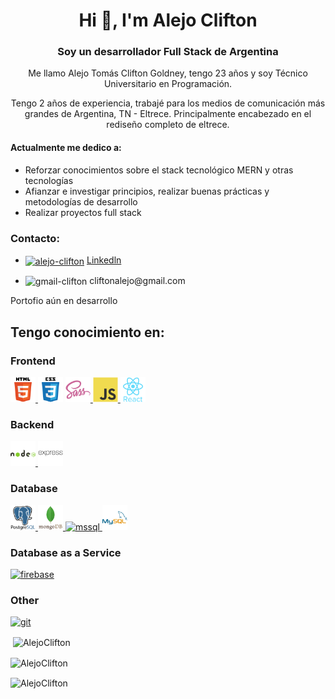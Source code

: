 <h1 align="center">Hi 👋, I'm Alejo Clifton</h1>
<h3 align="center">Soy un desarrollador Full Stack de Argentina</h3>

<p align="center">Me llamo Alejo Tomás Clifton Goldney, tengo 23 años y soy Técnico Universitario en Programación.</p>
<p align="center">Tengo 2 años de experiencia, trabajé para los medios de comunicación más grandes de Argentina, TN - Eltrece. Principalmente encabezado en el rediseño completo de eltrece.</p>

<h4 align="left">Actualmente me dedico a:</h4>

<ul>
        <li> Reforzar conocimientos sobre el stack tecnológico MERN y otras tecnologías</li>
        <li> Afianzar e investigar principios, realizar buenas prácticas y metodologías de desarrollo</li>
        <li> Realizar proyectos full stack </li>
</ul>

<h3 align="left">Contacto:</h3>
<ul>
        <li><p align="left">
<a href="https://linkedin.com/in/alejo-clifton" target="blank"><img align="center" src="https://raw.githubusercontent.com/rahuldkjain/github-profile-readme-generator/master/src/images/icons/Social/linked-in-alt.svg" alt="alejo-clifton" height="30" width="40" /></a> <a href="https://linkedin.com/in/alejo-clifton">Linkedln</a>
</p></li>
        <li>
                <p align="left">
                        <img align="center" src="https://www.vectorlogo.zone/logos/gmail/gmail-icon.svg" alt="gmail-clifton" height="30" width="40" />                                                   cliftonalejo@gmail.com
                </p>
        </li>
</ul>

<p align="left">Portofio aún en desarrollo</p>

<h2 align="left">Tengo conocimiento en:</h2>

<h3 align="left">Frontend</h3>
        <p align="left">
            <a href="https://www.w3.org/html/" target="_blank" rel="noreferrer">
                <img
                    src="https://raw.githubusercontent.com/devicons/devicon/master/icons/html5/html5-original-wordmark.svg"
                    alt="html5"
                    width="40"
                    height="40"
                />
            </a>
            <a href="https://www.w3schools.com/css/" target="_blank" rel="noreferrer">
                <img
                    src="https://raw.githubusercontent.com/devicons/devicon/master/icons/css3/css3-original-wordmark.svg"
                    alt="css3"
                    width="40"
                    height="40"
            /></a>
                <a href="https://sass-lang.com" target="_blank" rel="noreferrer">
                <img
                    src="https://raw.githubusercontent.com/devicons/devicon/master/icons/sass/sass-original.svg"
                    alt="sass"
                    width="40"
                    height="40"
                />
            </a>
            <a href="https://developer.mozilla.org/en-US/docs/Web/JavaScript" target="_blank" rel="noreferrer">
                <img
                    src="https://raw.githubusercontent.com/devicons/devicon/master/icons/javascript/javascript-original.svg"
                    alt="javascript"
                    width="40"
                    height="40"
                />
            </a>
            <a href="https://reactjs.org/" target="_blank" rel="noreferrer">
                <img
                    src="https://raw.githubusercontent.com/devicons/devicon/master/icons/react/react-original-wordmark.svg"
                    alt="react"
                    width="40"
                    height="40"
                />
            </a>
        </p>

<h3 align="left">Backend</h3>
        <p align="left">
            <a href="https://nodejs.org" target="_blank" rel="noreferrer">
                <img
                    src="https://raw.githubusercontent.com/devicons/devicon/master/icons/nodejs/nodejs-original-wordmark.svg"
                    alt="nodejs"
                    width="40"
                    height="40"
                />
            </a>
            <a href="https://expressjs.com" target="_blank" rel="noreferrer">
                <img
                    src="https://raw.githubusercontent.com/devicons/devicon/master/icons/express/express-original-wordmark.svg"
                    alt="express"
                    width="40"
                    height="40"
            /></a>
        </p>

<h3 align="left">Database</h3>
        <p align="left">
            <a href="https://www.postgresql.org" target="_blank" rel="noreferrer">
                <img
                    src="https://raw.githubusercontent.com/devicons/devicon/master/icons/postgresql/postgresql-original-wordmark.svg"
                    alt="postgresql"
                    width="40"
                    height="40"
                />
            </a>
            <a href="https://www.mongodb.com/" target="_blank" rel="noreferrer">
                <img
                    src="https://raw.githubusercontent.com/devicons/devicon/master/icons/mongodb/mongodb-original-wordmark.svg"
                    alt="mongodb"
                    width="40"
                    height="40"
                />
            </a>
            <a href="https://www.microsoft.com/en-us/sql-server" target="_blank" rel="noreferrer">
                <img src="https://www.svgrepo.com/show/303229/microsoft-sql-server-logo.svg" alt="mssql" width="40" height="40" />
            </a>
            <a href="https://www.mysql.com/" target="_blank" rel="noreferrer">
                <img
                    src="https://raw.githubusercontent.com/devicons/devicon/master/icons/mysql/mysql-original-wordmark.svg"
                    alt="mysql"
                    width="40"
                    height="40"
                />
            </a>
        </p>
<h3 align="left">Database as a Service</h3>
        <p align="left">
            <a href="https://firebase.google.com/" target="_blank" rel="noreferrer">
                <img src="https://www.vectorlogo.zone/logos/firebase/firebase-icon.svg" alt="firebase" width="40" height="40" />
            </a>
        </p>

<h3 align="left">Other</h3>
        <p align="left">
            <a href="https://git-scm.com/" target="_blank" rel="noreferrer">
                <img src="https://www.vectorlogo.zone/logos/git-scm/git-scm-icon.svg" alt="git" width="40" height="40" />
            </a>
        </p>

<p>&nbsp;<img align="center" src="https://github-readme-stats.vercel.app/api?username=AlejoClifton&show_icons=true&locale=en" alt="AlejoClifton" /></p>

<p><img align="center" src="https://github-readme-streak-stats.herokuapp.com/?user=AlejoClifton&" alt="AlejoClifton" /></p>

<p><img align="center" src="https://github-readme-stats.vercel.app/api/top-langs?username=AlejoClifton&show_icons=true&locale=en&layout=compact" alt="AlejoClifton" /></p>
